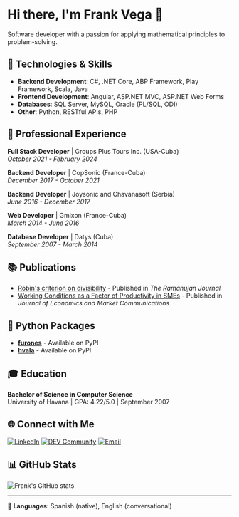 # Hi there, I'm Frank Vega 👋

Software developer with a passion for applying mathematical principles to problem-solving.

## 🔧 Technologies & Skills

- **Backend Development**: C#, .NET Core, ABP Framework, Play Framework, Scala, Java
- **Frontend Development**: Angular, ASP.NET MVC, ASP.NET Web Forms
- **Databases**: SQL Server, MySQL, Oracle (PL/SQL, ODI)
- **Other**: Python, RESTful APIs, PHP

## 💼 Professional Experience

**Full Stack Developer** | Groups Plus Tours Inc. (USA-Cuba)  
*October 2021 - February 2024*

**Backend Developer** | CopSonic (France-Cuba)  
*December 2017 - October 2021*

**Backend Developer** | Joysonic and Chavanasoft (Serbia)  
*June 2016 - December 2017*

**Web Developer** | Gmixon (France-Cuba)  
*March 2014 - June 2016*

**Database Developer** | Datys (Cuba)  
*September 2007 - March 2014*

## 📚 Publications

- [Robin's criterion on divisibility](https://link.springer.com/article/10.1007/s11139-022-00574-4) - Published in *The Ramanujan Journal*
- [Working Conditions as a Factor of Productivity in SMEs](https://doisrpska.nub.rs/index.php/economyandmarket/article/view/4811) - Published in *Journal of Economics and Market Communications*

## 🐍 Python Packages

- [**furones**](https://pypi.org/project/furones/) - Available on PyPI
- [**hvala**](https://pypi.org/project/hvala/) - Available on PyPI

## 🎓 Education

**Bachelor of Science in Computer Science**  
University of Havana | GPA: 4.22/5.0 | September 2007

## 🌐 Connect with Me

[![LinkedIn](https://img.shields.io/badge/LinkedIn-0077B5?style=for-the-badge&logo=linkedin&logoColor=white)](https://www.linkedin.com/in/frank-vega-delgado)
[![DEV Community](https://img.shields.io/badge/dev.to-0A0A0A?style=for-the-badge&logo=devdotto&logoColor=white)](https://dev.to/frank_vega_987689489099bf)
[![Email](https://img.shields.io/badge/Email-D14836?style=for-the-badge&logo=gmail&logoColor=white)](mailto:vega.frank@gmail.com)

## 📊 GitHub Stats

![Frank's GitHub stats](https://github-readme-stats.vercel.app/api?username=frankvegadelgado&show_icons=true&theme=default)

---

💬 **Languages**: Spanish (native), English (conversational)

